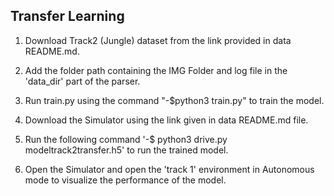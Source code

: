 ## Transfer Learning
1) Download Track2 (Jungle) dataset from the link provided in data README.md.
 
2) Add the folder path containing the IMG Folder and log file in the 'data_dir' part of the parser.
   
3) Run train.py using the command "-$python3 train.py" to train the model.
   
4) Download the Simulator using the link given in data README.md file.
   
5) Run the following command '-$ python3 drive.py modeltrack2transfer.h5' to run the trained model.
   
6) Open the Simulator and open the 'track 1' environment in Autonomous mode to visualize the performance of the model.
